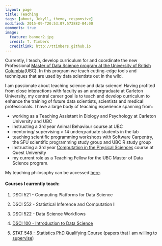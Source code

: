 ```yaml
---
layout: page
title: Teaching
tags: [about, Jekyll, theme, responsive]
modified: 2015-09-T20:53:07.573882-04:00
comments: true
image:
  feature: banner2.jpg
  credit: T. Timbers
  creditlink: http://ttimbers.github.io
---
```

Currently, I teach, develop curriculum for and coordinate the new Professional [Master of Data Science program at the University of British Columbia](http://masterdatascience.science.ubc.ca/)(UBC). In this program we teach cutting-edge tools and techniques that are used by data scientists out in the wild. 

I am passionate about teaching science and data science! Having profited from close interactions with faculty as an undergraduate at Carleton University, my central career goal is to teach and develop curriculum to enhance the training of future data scientists, scientists and medical professionals.
I have a large body of teaching experience spanning from:
  -  working as a Teaching Assistant in Biology and Psychology at Carleton University and UBC
  - instructing a 3rd year Animal Behaviour course at UBC
  - mentoring/ supervising > 14 undergraduate students in the lab 
  - teaching scientific programming workshops with Software Carpentry, the SFU scientific programming study group and UBC R study group
  - instructing a 3rd year [Computation in the Physical Sciences](http://phy3009.github.io/PHY3009-2015/) course at Quest University 
  - my current role as a Teaching Fellow for the UBC Master of Data Science program.

My teaching philosophy can be accessed [here](teaching_philosophy.md).

#### Courses I currently teach:

1. DSCI 521 - Computing Platforms for Data Science

2. DSCI 552 - Statistical Inference and Computation I 

3. DSCI 522 - Data Science Workflows

4. [DSCI 100 - Introduction to Data Science](https://github.com/UBC-DSCI/dsci-100)

5. [STAT 548 - Statistics PhD Qualifying Course](https://www.stat.ubc.ca/phd-qualifying-course) ([papers that I am willing to supervise](stat548.md))
